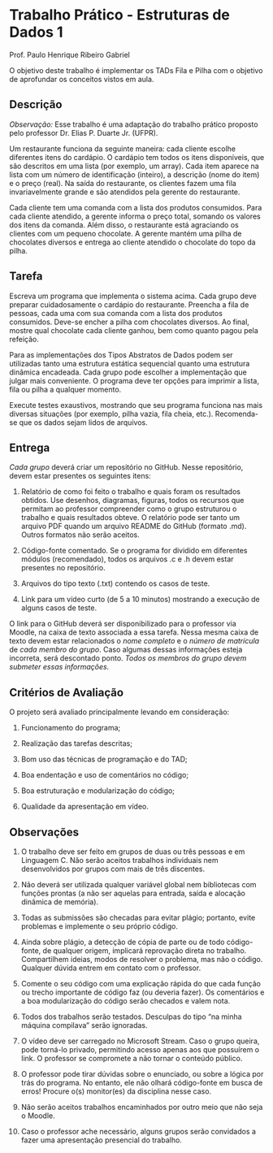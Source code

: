 # Trabalho Prático - Estruturas de Dados 1

Prof. Paulo Henrique Ribeiro Gabriel

O objetivo deste trabalho é implementar os TADs Fila e Pilha com o objetivo de aprofundar os conceitos vistos em aula.

## Descrição

*Observação:* Esse trabalho é uma adaptação do trabalho prático proposto pelo professor Dr. Elias P. Duarte Jr. (UFPR).

Um restaurante funciona da seguinte maneira: cada cliente escolhe diferentes itens do cardápio. O cardápio tem todos os itens disponíveis, que são descritos em uma lista (por exemplo, um array). Cada item aparece na lista com um número de identificação (inteiro), a descrição (nome do item) e o preço (real). Na saída do restaurante, os clientes fazem uma fila invariavelmente grande e são atendidos pela gerente do restaurante.

Cada cliente tem uma comanda com a lista dos produtos consumidos. Para cada cliente atendido, a gerente informa o preço total, somando os valores dos itens da comanda. Além disso, o restaurante está agraciando os clientes com um pequeno chocolate. A gerente mantém uma pilha de chocolates diversos e entrega ao cliente atendido o chocolate do topo da pilha.

## Tarefa
Escreva um programa que implementa o sistema acima. Cada grupo deve preparar cuidadosamente o cardápio do restaurante. Preencha a fila de pessoas, cada uma com sua comanda com a lista dos produtos consumidos. Deve-se encher a pilha com chocolates diversos. Ao final, mostre qual chocolate cada cliente ganhou, bem como quanto pagou pela refeição.

Para as implementações dos Tipos Abstratos de Dados podem ser utilizadas tanto uma estrutura estática sequencial quanto uma estrutura dinâmica encadeada. Cada grupo pode escolher a implementação que julgar mais conveniente. O programa deve ter opções para imprimir a lista, fila ou pilha a qualquer momento.

Execute testes exaustivos, mostrando que seu programa funciona nas mais diversas situações (por exemplo, pilha vazia, fila cheia, etc.). Recomenda-se que os dados sejam lidos de arquivos.

## Entrega
*Cada grupo* deverá criar um repositório no GitHub. Nesse repositório, devem estar presentes os seguintes itens:

1. Relatório de como foi feito o trabalho e quais foram os resultados obtidos. Use desenhos, diagramas, figuras, todos os recursos que permitam ao professor compreender como o grupo estruturou o trabalho e quais resultados obteve. O relatório pode ser tanto um arquivo PDF quando um arquivo README do GitHub (formato .md). Outros formatos não serão aceitos.

2. Código-fonte comentado. Se o programa for dividido em diferentes módulos (recomendado), todos os arquivos .c e .h devem estar presentes no repositório.

3. Arquivos do tipo texto (.txt) contendo os casos de teste.

4. Link para um vídeo curto (de 5 a 10 minutos) mostrando a execução de alguns casos de teste.

O link para o GitHub deverá ser disponibilizado para o professor via Moodle, na caixa de texto  associada a essa tarefa. Nessa mesma caixa de texto devem estar relacionados o *nome completo* e o *número de matrícula* de *cada membro do grupo*. Caso algumas dessas informações esteja incorreta, será descontado ponto. *Todos os membros do grupo devem submeter essas informações.*

## Critérios de Avaliação

O projeto será avaliado principalmente levando em consideração:

1. Funcionamento do programa;

2. Realização das tarefas descritas;

3. Bom uso das técnicas de programação e do TAD;

4. Boa endentação e uso de comentários no código;

5. Boa estruturação e modularização do código;

6. Qualidade da apresentação em vídeo.

## Observações

1. O trabalho deve ser feito em grupos de duas ou três pessoas e em Linguagem C. Não serão aceitos trabalhos individuais nem desenvolvidos por grupos com mais de três discentes.

2. Não deverá ser utilizada qualquer variável global nem bibliotecas com funções prontas (a não ser aquelas para entrada, saída e alocação dinâmica de memória).

3. Todas as submissões são checadas para evitar plágio; portanto, evite problemas e implemente o seu próprio código.

4. Ainda sobre plágio, a detecção de cópia de parte ou de todo código-fonte, de qualquer origem, implicará reprovação direta no trabalho. Compartilhem ideias, modos de resolver o problema, mas não o código. Qualquer dúvida entrem em contato com o professor.

5. Comente o seu código com uma explicação rápida do que cada função ou trecho importante de código faz (ou deveria fazer). Os comentários e a boa modularização do código serão checados e valem nota.

6. Todos dos trabalhos serão testados. Desculpas do tipo “na minha máquina compilava” serão ignoradas.

7. O vídeo deve ser carregado no Microsoft Stream. Caso o grupo queira, pode torná-lo privado, permitindo acesso apenas aos que possuírem o link. O professor se compromete a não tornar o conteúdo público.

8. O professor pode tirar dúvidas sobre o enunciado, ou sobre a lógica por trás do programa. No entanto, ele não olhará código-fonte em busca de erros! Procure o(s) monitor(es) da disciplina nesse caso.

9. Não serão aceitos trabalhos encaminhados por outro meio que não seja o Moodle.

10. Caso o professor ache necessário, alguns grupos serão convidados a fazer uma apresentação presencial do trabalho.
